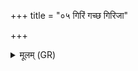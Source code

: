 +++
title = "०५ गिरिं गच्छ गिरिजा"

+++
<details><summary>मूलम् (GR)</summary>

+++(a(b)- omitted in PSK, (b)cd = PSK 20.38.4(b)cd)+++गिरिं गच्छ गिरिजा असि  
गिरौ ते माहिषो गृहः ।  
दासी चक्रम् आस्थाय  
नाम्लाते नि क्रन्दयिष्यति ॥
</details>